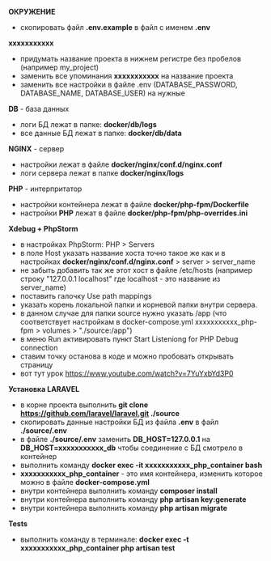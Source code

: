 **ОКРУЖЕНИЕ**
- скопировать файл **.env.example** в файл с именем **.env**

**xxxxxxxxxxx**
- придумать название проекта в нижнем регистре без пробелов (например my_project)
- заменить все упоминания **xxxxxxxxxxx** на название проекта
- заменить все настройки в файле .env (DATABASE_PASSWORD, DATABASE_NAME, DATABASE_USER) на нужные

**DB** - база данных
- логи БД лежат в папке: **docker/db/logs**
- все данные БД лежат в папке: **docker/db/data**

**NGINX** - сервер
- настройки лежат в файле **docker/nginx/conf.d/nginx.conf**
- логи сервера лежат в папке **docker/nginx/logs**

**PHP** - интерпритатор
- настройки контейнера лежат в файле **docker/php-fpm/Dockerfile**
- настройки **PHP** лежат в файле **docker/php-fpm/php-overrides.ini**

**Xdebug + PhpStorm**
- в настройках PhpStorm: PHP > Servers
- в поле Host указать название хоста точно такое же как и в настройках **docker/nginx/conf.d/nginx.conf** > server > server_name
- не забыть добавить так же этот хост в файле /etc/hosts (например строку "127.0.0.1  localhost" где localhost - это название из server_name)
- поставить галочку Use path mappings
- указать корень локальной папки и корневой папки внутри сервера.
- в данном случае для папки source нужно указать /app (что соответствует настройкам в docker-compose.yml xxxxxxxxxxx_php-fpm > volumes > "./source:/app")
- в меню Run активировать пункт Start Listeniong for PHP Debug connection
- ставим точку останова в коде и можно пробовать открывать страницу
- вот тут урок https://www.youtube.com/watch?v=7YuYxbYd3P0

**Установка LARAVEL**
- в корне проекта выполнить **git clone https://github.com/laravel/laravel.git ./source**
- скопировать данные настройки БД из файла **.env** в файл **./source/.env**
- в файле **./source/.env** заменить **DB_HOST=127.0.0.1** на **DB_HOST=xxxxxxxxxxx_db** чтобы соединение с БД смотрело в контейнер
- выполнить команду **docker exec -it xxxxxxxxxxx_php_container bash**
- **xxxxxxxxxxx_php_container** - это имя контейнера, изменить которое можно в файле **docker-compose.yml**
- внутри контейнера выполнить команду **composer install**
- внутри контейнера выполнить команду **php artisan key:generate**
- внутри контейнера выполнить команду **php artisan migrate**

**Tests**
- выполнить команду в терминале: **docker exec -t  xxxxxxxxxxx_php_container php artisan test**
